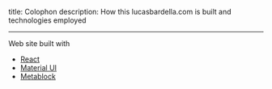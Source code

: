 title: Colophon
description: How this lucasbardella.com is built and technologies employed

---

Web site built with

- [React](https://reactjs.org/)
- [Material UI](https://material-ui.com/)
- [Metablock](https://metablock.io/)
